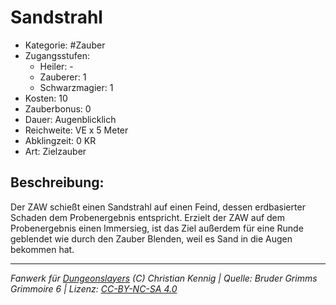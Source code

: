 # Sandstrahl  
- Kategorie: #Zauber  
- Zugangsstufen:  
  - Heiler: -  
  - Zauberer: 1  
  - Schwarzmagier: 1  
- Kosten: 10  
- Zauberbonus: 0  
- Dauer: Augenblicklich  
- Reichweite: VE x 5 Meter  
- Abklingzeit: 0 KR  
- Art: Zielzauber     

## Beschreibung:
Der ZAW schießt einen Sandstrahl auf einen Feind, dessen erdbasierter Schaden dem Probenergebnis entspricht. Erzielt der ZAW auf dem Probenergebnis einen Immersieg, ist das Ziel außerdem für eine Runde geblendet wie durch den Zauber Blenden, weil es Sand in die Augen bekommen hat.


___
*Fanwerk für [Dungeonslayers](https://www.dungeonslayers.net/) (C) Christian Kennig | Quelle: Bruder Grimms Grimmoire 6 | Lizenz: [CC-BY-NC-SA 4.0](https://creativecommons.org/licenses/by-nc-sa/4.0/deed.de)*